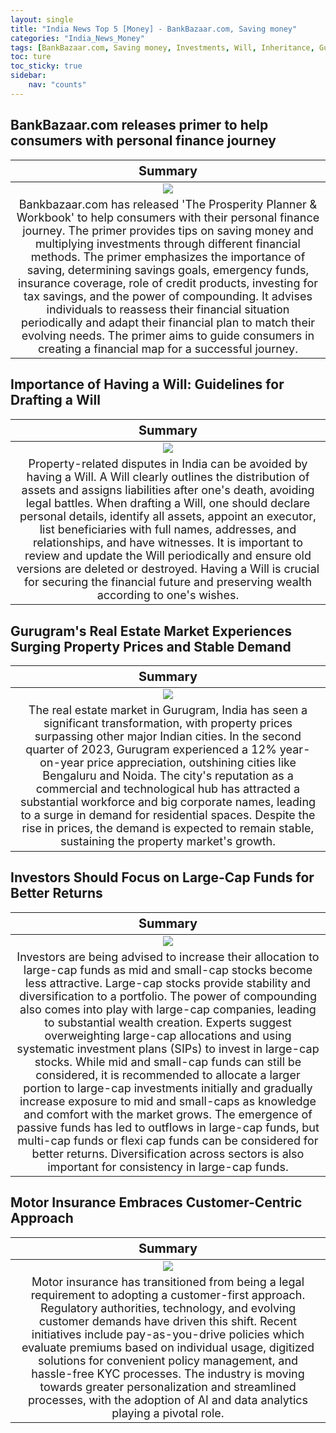 ```yaml
---
layout: single
title: "India News Top 5 [Money] - BankBazaar.com, Saving money"
categories: "India_News_Money"
tags: [BankBazaar.com, Saving money, Investments, Will, Inheritance, Gurugram, Estate, Large-cap funds, Motor insurance]
toc: ture
toc_sticky: true
sidebar:
    nav: "counts"
---
```


<style>
table th:first-of-type {
    width: 100%;
    font-size: 20px;
}
table td:nth-of-type(1) {
    width: 100%;
    font-size: 18px;
}
</style>

## BankBazaar.com releases primer to help consumers with personal finance journey

Summary | 
:---:|
![](/assets/images/2023-11-14-India_News_Money_231114_1-1.webp) |
Bankbazaar.com has released 'The Prosperity Planner & Workbook' to help consumers with their personal finance journey. The primer provides tips on saving money and multiplying investments through different financial methods. The primer emphasizes the importance of saving, determining savings goals, emergency funds, insurance coverage, role of credit products, investing for tax savings, and the power of compounding. It advises individuals to reassess their financial situation periodically and adapt their financial plan to match their evolving needs. The primer aims to guide consumers in creating a financial map for a successful journey. |

## Importance of Having a Will: Guidelines for Drafting a Will

Summary | 
:---:|
![](/assets/images/2023-11-14-India_News_Money_231114_1-2.webp) |
Property-related disputes in India can be avoided by having a Will. A Will clearly outlines the distribution of assets and assigns liabilities after one's death, avoiding legal battles. When drafting a Will, one should declare personal details, identify all assets, appoint an executor, list beneficiaries with full names, addresses, and relationships, and have witnesses. It is important to review and update the Will periodically and ensure old versions are deleted or destroyed. Having a Will is crucial for securing the financial future and preserving wealth according to one's wishes. |

## Gurugram's Real Estate Market Experiences Surging Property Prices and Stable Demand

Summary | 
:---:|
![](/assets/images/2023-11-14-India_News_Money_231114_1-3.webp) |
The real estate market in Gurugram, India has seen a significant transformation, with property prices surpassing other major Indian cities. In the second quarter of 2023, Gurugram experienced a 12% year-on-year price appreciation, outshining cities like Bengaluru and Noida. The city's reputation as a commercial and technological hub has attracted a substantial workforce and big corporate names, leading to a surge in demand for residential spaces. Despite the rise in prices, the demand is expected to remain stable, sustaining the property market's growth. |

## Investors Should Focus on Large-Cap Funds for Better Returns

Summary | 
:---:|
![](/assets/images/2023-11-14-India_News_Money_231114_1-4.webp) |
Investors are being advised to increase their allocation to large-cap funds as mid and small-cap stocks become less attractive. Large-cap stocks provide stability and diversification to a portfolio. The power of compounding also comes into play with large-cap companies, leading to substantial wealth creation. Experts suggest overweighting large-cap allocations and using systematic investment plans (SIPs) to invest in large-cap stocks. While mid and small-cap funds can still be considered, it is recommended to allocate a larger portion to large-cap investments initially and gradually increase exposure to mid and small-caps as knowledge and comfort with the market grows. The emergence of passive funds has led to outflows in large-cap funds, but multi-cap funds or flexi cap funds can be considered for better returns. Diversification across sectors is also important for consistency in large-cap funds. |

## Motor Insurance Embraces Customer-Centric Approach

Summary | 
:---:|
![](/assets/images/2023-11-14-India_News_Money_231114_1-5.webp) |
Motor insurance has transitioned from being a legal requirement to adopting a customer-first approach. Regulatory authorities, technology, and evolving customer demands have driven this shift. Recent initiatives include pay-as-you-drive policies which evaluate premiums based on individual usage, digitized solutions for convenient policy management, and hassle-free KYC processes. The industry is moving towards greater personalization and streamlined processes, with the adoption of AI and data analytics playing a pivotal role. |